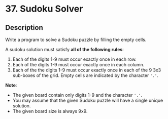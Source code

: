 # 37. Sudoku Solver

## Description

Write a program to solve a Sudoku puzzle by filling the empty cells.

A sudoku solution must satisfy **all of the following rules**:

1. Each of the digits 1-9 must occur exactly once in each row.
2. Each of the digits 1-9 must occur exactly once in each column.
3. Each of the the digits 1-9 must occur exactly once in each of the 9 3x3 sub-boxes of the grid.
Empty cells are indicated by the character `'.'`.

**Note**:

* The given board contain only digits 1-9 and the character `'.'`.
* You may assume that the given Sudoku puzzle will have a single unique solution.
* The given board size is always 9x9.

